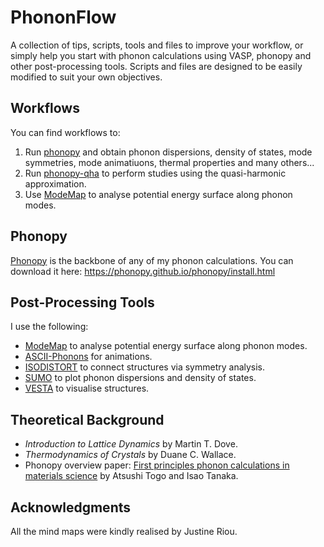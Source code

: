 # PhononFlow
A collection of tips, scripts, tools and files to improve your workflow, or simply help you start with phonon calculations using VASP, phonopy and other post-processing tools.
Scripts and files are designed to be easily modified to suit your own objectives.

## Workflows
You can find workflows to:
1. Run [phonopy](phonopy) and obtain phonon dispersions, density of states, mode symmetries, mode animatiuons, thermal properties and many others...
2. Run [phonopy-qha](phonopy-qha) to perform studies using the quasi-harmonic approximation.
3. Use [ModeMap](ModeMap) to analyse potential energy surface along phonon modes.

## Phonopy 
[Phonopy](https://phonopy.github.io/phonopy/) is the backbone of any of my phonon calculations. You can download it here: https://phonopy.github.io/phonopy/install.html

## Post-Processing Tools
I use the following:
- [ModeMap](https://github.com/JMSkelton/ModeMap) to analyse potential energy surface along phonon modes.
- [ASCII-Phonons](https://github.com/ajjackson/ascii-phonons) for animations.
- [ISODISTORT](https://stokes.byu.edu/iso/isodistort.php) to connect structures via symmetry analysis.
- [SUMO](https://github.com/ajjackson/sumo) to plot phonon dispersions and density of states.
- [VESTA](http://jp-minerals.org/vesta/en/) to visualise structures.

## Theoretical Background
- _Introduction to Lattice Dynamics_ by Martin T. Dove.
- _Thermodynamics of Crystals_ by Duane C. Wallace.
- Phonopy overview paper: [First principles phonon calculations in materials science](https://www.sciencedirect.com/science/article/pii/S1359646215003127) by Atsushi Togo and Isao Tanaka.

## Acknowledgments
All the mind maps were kindly realised by Justine Riou. 
